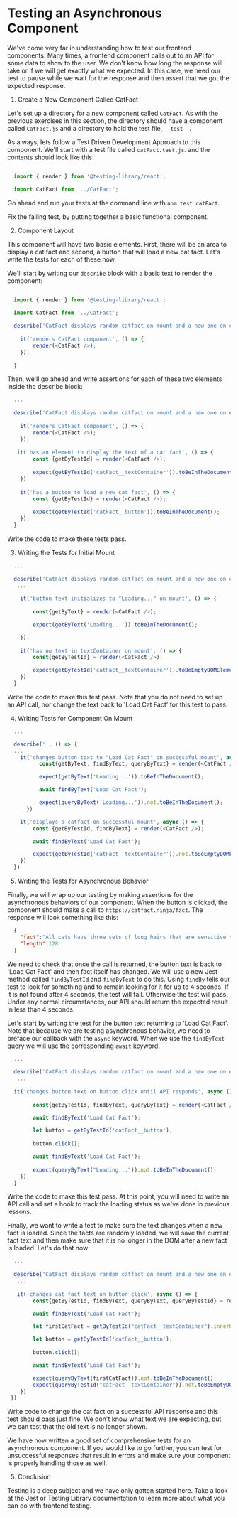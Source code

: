 # Testing an Asynchronous Component

We've come very far in understanding how to test our frontend components. Many times, a frontend component calls out to an API for some data to show to the user. We don't know how long the response will take or if we will get exactly what we expected. In this case, we need our test to pause while we wait for the response and then assert that we got the expected response. 

1. Create a New Component Called CatFact

Let's set up a directory for a new component called `CatFact`. As with the previous exercises in this section, the directory should have a component called `CatFact.js` and a directory to hold the test file, `__test__`. 

As always, lets follow a Test Driven Development Approach to this component. We'll start with a test file called `catFact.test.js`. and the contents should look like this: 

``` javascript 

  import { render } from '@testing-library/react';

  import CatFact from '../CatFact';
```

Go ahead and run your tests at the command line with `npm test catFact`.

Fix the failing test, by putting together a basic functional component. 

2. Component Layout

This component will have two basic elements. First, there will be an area to display a cat fact and second, a button that will load a new cat fact. Let's write the tests for each of these now.

We'll start by writing our `describe` block with a basic text to render the component: 

``` javascript

  import { render } from '@testing-library/react';

  import CatFact from '../CatFact';
  
  describe('CatFact displays random catfact on mount and a new one on each button click', () => {
    
    it('renders CatFact component', () => {
        render(<CatFact />);
    });
    
  }

```

Then, we'll go ahead and write assertions for each of these two elements inside the describe block: 


``` javascript
  ...
  
  describe('CatFact displays random catfact on mount and a new one on each button click', () => {
   
    it('renders CatFact component', () => { 
        render(<CatFact />);
    });
    
   it('has an element to display the text of a cat fact', () => {
        const {getByTestId} = render(<CatFact />);
        
        expect(getByTestId('catFact__textContainer')).toBeInTheDocument()
    })
    
    it('has a button to load a new cat fact', () => {
        const {getByTestId} = render(<CatFact />);
        
        expect(getByTestId('catFact__button')).toBeInTheDocument();
    });
  }

```

Write the code to make these tests pass. 

3. Writing the Tests for Initial Mount

<!-- Until now, we have tested that our component will load correctly and that the elements of the component are in place. We need to go one big step further however and  verify that new cat facts can be loaded by clicking on the button. 

In order to set up out asynchronous tests, we must think through what will happen when we click our button. In this case, let's say that the button text should immediately change to say 'loading'. Once the call is returned, we expect the text to change to the new cat fact and then button text should return to 'Load Cat Fact'.

Checking for the button text to change immediately is a synchronous change, no different than what we did with the Counter component in the previous section. Let's set that up now: -->

``` javascript
  ...
  
  describe('CatFact displays random catfact on mount and a new one on each button click', () => {
   ...
   
    it('button text initializes to "Loading..." on mount', () => {
        
        const{getByText} = render(<CatFact />);

        expect(getByText('Loading...')).toBeInTheDocument();

    });
    
    it('has no text in textContainer on mount', () => {
        const{getByTestId} = render(<CatFact />);

        expect(getByTestId('catFact__textContainer')).toBeEmptyDOMElement()
    })
  }

```

Write the code to make this test pass. Note that you do not need to set up an API call, nor change the text back to 'Load Cat Fact' for this test to pass. 

4. Writing Tests for Component On Mount

``` javascript
  ...

  describe('', () => {
  ...
    it('changes button text to "Load Cat Fact" on successful mount', async () => {
          const{getByText, findByText, queryByText} = render(<CatFact />);

          expect(getByText('Loading...')).toBeInTheDocument();

          await findByText('Load Cat Fact');

          expect(queryByText('Loading...')).not.toBeInTheDocument();
      })

    it('displays a catfact on successful mount', async () => {
        const {getByTestId, findByText} = render(<CatFact />);

        await findByText('Load Cat Fact');

        expect(getByTestId('catFact__textContainer')).not.toBeEmptyDOMElement();
    })
  })

```

5. Writing the Tests for Asynchronous Behavior

Finally, we will wrap up our testing by making assertions for the asynchronous behaviors of our component. When the button is clicked, the component should make a call to `https://catfact.ninja/fact`. The response will look something like this: 

``` json
  {
    "fact":"All cats have three sets of long hairs that are sensitive to pressure - whiskers, eyebrows,and the hairs between their paw pads.",
    "length":128
  }
```

We need to check that once the call is returned, the button text is back to 'Load Cat Fact' and then fact itself has changed. We will use a new Jest method called `findByTestId` and `findByText` to do this. Using `findBy` tells our test to look for something and to remain looking for it for up to 4 seconds. If it is not found after 4 seconds, the test will fail. Otherwise the test will pass. Under any normal circumstances, our API should return the expected result in less than 4 seconds. 

Let's start by writing the test for the button text returning to 'Load Cat Fact'. Note that because we are testing asynchronous behavior, we need to preface our callback with the `async` keyword. When we use the `findByText` query we will use the corresponding `await` keyword. 

``` javascript
  ...
  
  describe('CatFact displays random catfact on mount and a new one on each button click', () => {
   ...
   
  it('changes button text on button click until API responds', async () => {
       
        const{getByTestId, findByText, queryByText} = render(<CatFact />);

        await findByText('Load Cat Fact');

        let button = getByTestId('catFact__button');
        
        button.click();

        await findByText('Load Cat Fact');
        
        expect(queryByText("Loading...")).not.toBeInTheDocument();
    })
  }

```

Write the code to make this test pass. At this point, you will need to write an API call and set a hook to track the loading status as we've done in previous lessons.

Finally, we want to write a test to make sure the text changes when a new fact is loaded. Since the facts are randomly loaded, we will save the current fact text and then make sure that it is no longer in the DOM after a new fact is loaded. Let's do that now: 

``` javascript
  ...
  
  describe('CatFact displays random catfact on mount and a new one on each button click', () => {
   ...
   
   it('changes cat fact text on button click', async () => {
        const{getByTestId, findByText, queryByText, queryByTestId} = render(<CatFact />);

        await findByText('Load Cat Fact');

        let firstCatFact = getByTestId("catFact__textContainer").innerHTML;

        let button = getByTestId('catFact__button');
        
        button.click();

        await findByText('Load Cat Fact');

        expect(queryByText(firstCatFact)).not.toBeInTheDocument();
        expect(queryByTestId("catFact__textContainer")).not.toBeEmptyDOMElement();
    })
 })
```

Write code to change the cat fact on a successful API response and this test should pass just fine. We don't know what text we are expecting, but we can test that the old text is no longer shown. 

We have now written a good set of comprehensive tests for an asynchronous component. If you would like to go further, you can test for unsuccessful responses that result in errors and make sure your component is properly handling those as well. 

5. Conclusion

Testing is a deep subject and we have only gotten started here. Take a look at the Jest or Testing Library documentation to learn more about what you can do with frontend testing. 

